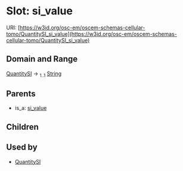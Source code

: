 
# Slot: si_value



URI: [https://w3id.org/osc-em/oscem-schemas-cellular-tomo/QuantitySI_si_value](https://w3id.org/osc-em/oscem-schemas-cellular-tomo/QuantitySI_si_value)


## Domain and Range

[QuantitySI](QuantitySI.md) &#8594;  <sub>1..1</sub> [String](types/String.md)

## Parents

 *  is_a: [si_value](si_value.md)

## Children


## Used by

 * [QuantitySI](QuantitySI.md)
